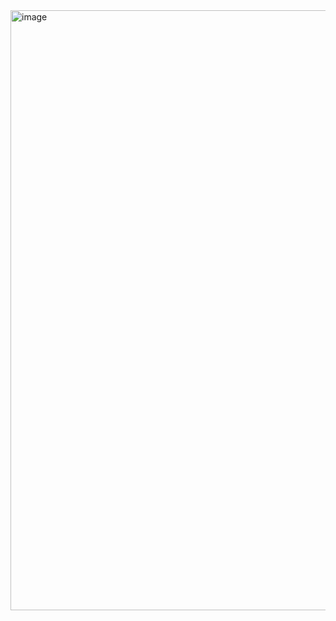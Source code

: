 <img width="1821" height="960" alt="image" src="https://github.com/user-attachments/assets/643f02a2-ce66-4809-b9ed-15ccd89d66d3" />
